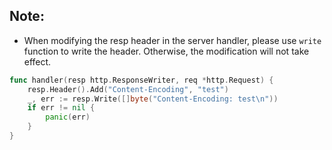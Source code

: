 ## Note:

- When modifying the resp header in the server handler, please use `write` function to write the header. Otherwise, the modification will not take effect.

```go
func handler(resp http.ResponseWriter, req *http.Request) {
    resp.Header().Add("Content-Encoding", "test")
    _, err := resp.Write([]byte("Content-Encoding: test\n"))
    if err != nil {
        panic(err)
    }
}
```